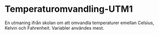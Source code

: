 # Temperaturomvandling-UTM1
En utmaning ifrån skolan om att omvandla temperaturer emellan Celsius, Kelvin och Fahrenheit. Variabler användes mest.
